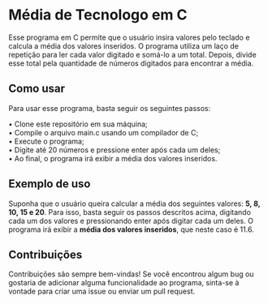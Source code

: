 # Média de Tecnologo em C

Esse programa em C permite que o usuário insira valores pelo teclado e calcula a média dos valores inseridos. O programa utiliza um laço de repetição para ler cada valor digitado e somá-lo a um total. Depois, divide esse total pela quantidade de números digitados para encontrar a média.

## Como usar
Para usar esse programa, basta seguir os seguintes passos:

• Clone este repositório em sua máquina;
<br>
• Compile o arquivo main.c usando um compilador de C;
<br>
• Execute o programa;
<br>
• Digite até 20 números e pressione enter após cada um deles;
<br>
• Ao final, o programa irá exibir a média dos valores inseridos.

## Exemplo de uso
Suponha que o usuário queira calcular a média dos seguintes valores: <b>5, 8, 10, 15 e 20</b>. Para isso, basta seguir os passos descritos acima, digitando cada um dos valores e pressionando enter após digitar cada um deles. O programa irá exibir a <b>média dos valores inseridos</b>, que neste caso é 11.6.

## Contribuições
Contribuições são sempre bem-vindas! Se você encontrou algum bug ou gostaria de adicionar alguma funcionalidade ao programa, sinta-se à vontade para criar uma issue ou enviar um pull request.
